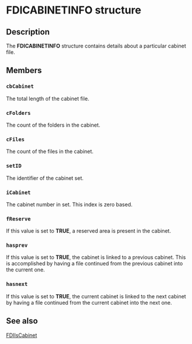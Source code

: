 # FDICABINETINFO structure

## Description

The **FDICABINETINFO** structure contains details about a particular cabinet file.

## Members

### `cbCabinet`

The total length of the cabinet file.

### `cFolders`

The count of the folders in the cabinet.

### `cFiles`

The count of the files in the cabinet.

### `setID`

The identifier of the cabinet set.

### `iCabinet`

The cabinet number in set. This index is zero based.

### `fReserve`

If this value is set to **TRUE**, a reserved area is present in the cabinet.

### `hasprev`

If this value is set to **TRUE**, the cabinet is linked to a previous cabinet. This is accomplished by having a file continued from the previous cabinet into the current one.

### `hasnext`

If this value is set to **TRUE**, the current cabinet is linked to the next cabinet by having a file continued from the current cabinet into the next one.

## See also

[FDIIsCabinet](https://learn.microsoft.com/windows/desktop/api/fdi/nf-fdi-fdiiscabinet)